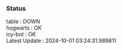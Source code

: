 ### Status


table : DOWN  
hogwarts : OK  
icy-bot : OK  
Latest Update : 2024-10-01 03:24:31.989811
